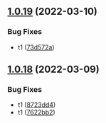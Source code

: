 ## [1.0.19](https://github.com/furiozo-ga/dotnet-l2/compare/v1.0.18...v1.0.19) (2022-03-10)


### Bug Fixes

* t1 ([73d572a](https://github.com/furiozo-ga/dotnet-l2/commit/73d572a5e2e1f6245569cfc89799a14fc9216741))

## [1.0.18](https://github.com/furiozo-ga/dotnet-l2/compare/v1.0.17...v1.0.18) (2022-03-09)


### Bug Fixes

* t1 ([8723dd4](https://github.com/furiozo-ga/dotnet-l2/commit/8723dd4d99dea4360c0b97519ed80736821edbe0))
* t1 ([7622bb2](https://github.com/furiozo-ga/dotnet-l2/commit/7622bb26ba7bdb5fd3d32e8d690fb27e8c80bd04))
